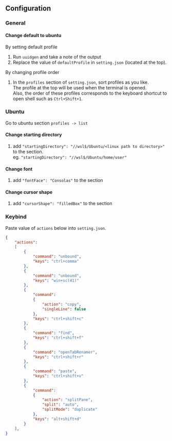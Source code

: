 ## Configuration
### General
#### Change default to ubuntu
By setting default profile  
1. Run `uuidgen` and take a note of the output
1. Replace the value of `defaultProfile` in `setting.json` (located at the top).

By changing profile order  
1. In the `profiles` section of `setting.json`, sort profiles as you like.  
  The profile at the top will be used when the terminal is opened.  
  Also, the order of these profiles corresponds to the keyboard shortcut to open
  shell such as `Ctrl+Shift+1`.  

### Ubuntu
Go to ubuntu section `profiles -> list`

#### Change starting directory
1. add `"startingDirectory": "//wsl$/Ubuntu/<linux path to directory>"` to the
   section.  
   eg. `"startingDirectory": "//wsl$/Ubuntu/home/user"`

#### Change font
1. add `"fontFace": "Consolas"` to the section

#### Change cursor shape
1. add `"cursorShape": "filledBox"` to the section


### Keybind
Paste value of `actions` below into `setting.json`.
```json
{
    "actions":
    [
        {
            "command": "unbound",
            "keys": "ctrl+comma"
        },
        {
            "command": "unbound",
            "keys": "win+sc(41)"
        },
        {
            "command":
            {
                "action": "copy",
                "singleLine": false
            },
            "keys": "ctrl+shift+c"
        },
        {
            "command": "find",
            "keys": "ctrl+shift+f"
        },
        {
            "command": "openTabRenamer",
            "keys": "ctrl+shift+r"
        },
        {
            "command": "paste",
            "keys": "ctrl+shift+v"
        },
        {
            "command":
            {
                "action": "splitPane",
                "split": "auto",
                "splitMode": "duplicate"
            },
            "keys": "alt+shift+d"
        }
    ],
}
```
